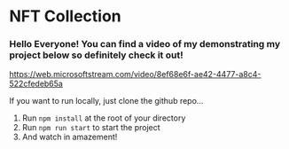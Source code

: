 #  NFT Collection

### Hello Everyone! You can find a video of my demonstrating my project below so definitely check it out!

https://web.microsoftstream.com/video/8ef68e6f-ae42-4477-a8c4-522cfedeb65a

If you want to run locally, just clone the github repo...

1. Run `npm install` at the root of your directory
2. Run `npm run start` to start the project
3. And watch in amazement!

